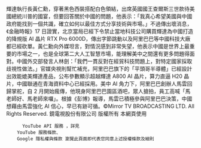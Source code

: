 輝達執行長黃仁勳，穿著黑色西裝搭配白色領結，出席英國國王查爾斯三世款待美國總統川普的國宴，但要回答關於中國的問題，他表示：「我真心希望美國與中國政府能找到一個共識，確立如何以最佳方式分享技術與市場。」不過傳出壞消息，《金融時報》17 日證實，北京當局已經下令禁止當地科技公司購買輝達為中國打造的降規版 AI 晶片 RTX Pro 6000D，傳出字節跳動以及阿里巴巴等中國科技大廠都已經砍單。黃仁勳向外媒坦言，對情況感到非常失望，他表示中國是世界上最重要的市場之一，也是全球第二大人工智慧市場，能理解美中之間還有更多問題得面對。中國外交部發言人林劍：「我們一貫反對在經貿科技問題上，對特定國家採取歧視性做法。」官媒央視則幫忙補充，阿里巴巴旗下的「平頭哥半導體」已經設計出效能媲美輝達產品，公布參數顯示超越輝達 A800 AI 晶片，算力直逼 H20 晶片，中國聯通在青海資料中心已經採用。美中 AI 角力下，阿里巴巴創辦人馬雲回歸掌舵，自 2 月開始瘋傳，他現身阿里巴巴園區酒吧，眾人搶拍，員工高喊「馬老師好、馬老師來囉」。根據《彭博》報導，馬雲已積極參與阿里巴巴決策，中國想藉由馬雲強化 AI 信心，早已有跡可循。©Mirror TV BROADCASTING LTD. All Rights Reserved. 鏡電視股份有限公司 版權所有
        本網頁使用
        
          YouTube API 服務 ，詳見
        YouTube 服務條款、
        Google 隱私權與條款 瀏覽此頁面即代表您同意上述授權條款及細則